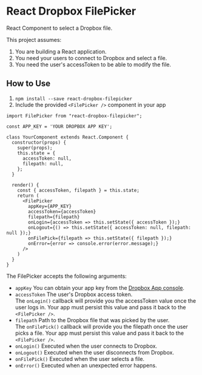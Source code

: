 # React Dropbox FilePicker

React Component to select a Dropbox file.

This project assumes:

1. You are building a React application.
2. You need your users to connect to Dropbox and select a file.
3. You need the user's accessToken to be able to modify the file.

## How to Use

1. `npm install --save react-dropbox-filepicker`
2. Include the provided `<FilePicker />` component in your app

```
import FilePicker from "react-dropbox-filepicker";

const APP_KEY = 'YOUR DROPBOX APP KEY';

class YourComponent extends React.Component {
  constructor(props) {
    super(props);
    this.state = {
      accessToken: null,
      filepath: null,
    };
  }

  render() {
    const { accessToken, filepath } = this.state;
    return (
      <FilePicker
        appKey={APP_KEY}
        accessToken={accessToken}
        filepath={filepath}
        onLogin={accessToken => this.setState({ accessToken });}
        onLogout={() => this.setState({ accessToken: null, filepath: null });}
        onFilePick={filepath => this.setState({ filepath });}
        onError={error => console.error(error.message);}
      />
    )
  }
}
```

The FilePicker accepts the following arguments:

- `appKey`
  You can obtain your app key from the [Dropbox App console](https://www.dropbox.com/developers/apps).
- `accessToken`
  The user's Dropbox access token.  
   The `onLogin()` callback will provide you the accessToken value once the user logs in. Your app must persist this value and pass it back to the `<FilePicker />`.
- `filepath`
  Path to the Dropbox file that was picked by the user.  
   The `onFilePick()` callback will provide you the filepath once the user picks a file. Your app must persist this value and pass it back to the `<FilePicker />`.
- `onLogin()`
  Executed when the user connects to Dropbox.
- `onLogout()`
  Executed when the user disconnects from Dropbox.
- `onFilePick()`
  Executed when the user selects a file.
- `onError()`
  Executed when an unexpected error happens.
